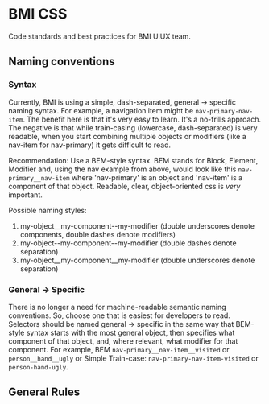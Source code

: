 # BMI CSS

Code standards and best practices for BMI UIUX team.

## Naming conventions

### Syntax

Currently, BMI is using a simple, dash-separated, general -> specific naming syntax.  For example, a navigation item might be `nav-primary-nav-item`.  The benefit here is that it's very easy to learn.  It's a no-frills approach.  The negative is that while train-casing (lowercase, dash-separated) is very readable, when you start combining multiple objects or modifiers (like a nav-item for nav-primary) it gets difficult to read.

Recommendation: Use a BEM-style syntax.  BEM stands for Block, Element, Modifier and, using the nav example from above, would look like this `nav-primary__nav-item` where 'nav-primary' is an object and 'nav-item' is a component of that object.  Readable, clear, object-oriented css is *very* important.

Possible naming styles:

1. my-object__my-component--my-modifier (double underscores denote components, double dashes denote modifiers)
2. my-object--my-component--my-modifier (double dashes denote separation)
3. my-object__my-component__my-modifier (double underscores denote separation)

### General -> Specific

There is no longer a need for machine-readable semantic naming conventions.  So, choose one that is easiest for developers to read.  Selectors should be named general -> specific in the same way that BEM-style syntax starts with the most general object, then specifies what component of that object, and, where relevant, what modifier for that component.  For example, BEM `nav-primary__nav-item__visited` or `person__hand__ugly` or Simple Train-case: `nav-primary-nav-item-visited` or `person-hand-ugly`.

## General Rules
